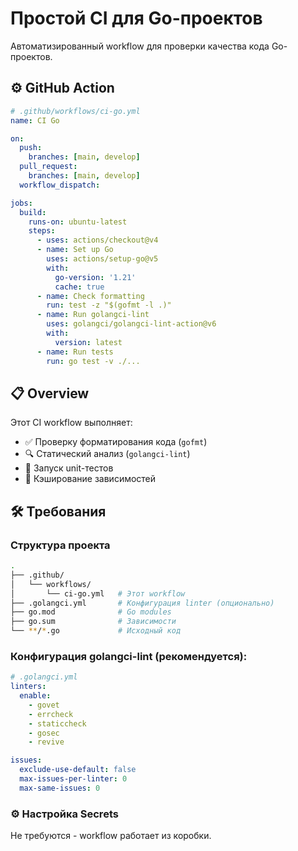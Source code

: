 # Простой CI для Go-проектов

Автоматизированный workflow для проверки качества кода Go-проектов.

## ⚙️ GitHub Action

```yaml
# .github/workflows/ci-go.yml
name: CI Go

on:
  push:
    branches: [main, develop]
  pull_request:
    branches: [main, develop]
  workflow_dispatch:

jobs:
  build:
    runs-on: ubuntu-latest
    steps:
      - uses: actions/checkout@v4
      - name: Set up Go
        uses: actions/setup-go@v5
        with:
          go-version: '1.21'
          cache: true
      - name: Check formatting
        run: test -z "$(gofmt -l .)"
      - name: Run golangci-lint
        uses: golangci/golangci-lint-action@v6
        with:
          version: latest
      - name: Run tests
        run: go test -v ./...
```

## 📋 Overview

Этот CI workflow выполняет:

- ✅ Проверку форматирования кода (`gofmt`)
- 🔍 Статический анализ (`golangci-lint`)
- 🧪 Запуск unit-тестов
- 🔄 Кэширование зависимостей

## 🛠️ Требования

### Структура проекта

```bash
.
├── .github/
│   └── workflows/
│       └── ci-go.yml   # Этот workflow
├── .golangci.yml       # Конфигурация linter (опционально)
├── go.mod              # Go modules
├── go.sum              # Зависимости
└── **/*.go             # Исходный код
```

### Конфигурация golangci-lint (рекомендуется):

```yml
# .golangci.yml
linters:
  enable:
    - govet
    - errcheck
    - staticcheck
    - gosec
    - revive

issues:
  exclude-use-default: false
  max-issues-per-linter: 0
  max-same-issues: 0
```

### ⚙️ Настройка Secrets

Не требуются - workflow работает из коробки.
